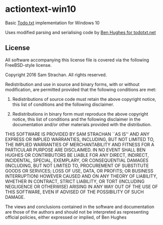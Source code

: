 # actiontext-win10
Basic [Todo.txt](http://todotxt.com/) implementation for Windows 10

Uses modified parsing and serialising code by [Ben Hughes for todotxt.net](https://github.com/benrhughes/todotxt.net)

## License
All software accompanying this license file is covered via the following FreeBSD-style license.

Copyright 2016 Sam Strachan. All rights reserved.

Redistribution and use in source and binary forms, with or without modification, are
permitted provided that the following conditions are met:

   1. Redistributions of source code must retain the above copyright notice, this list of
      conditions and the following disclaimer.

   2. Redistributions in binary form must reproduce the above copyright notice, this list
      of conditions and the following disclaimer in the documentation and/or other materials
      provided with the distribution.

THIS SOFTWARE IS PROVIDED BY SAM STRACHAN ``AS IS'' AND ANY EXPRESS OR IMPLIED
WARRANTIES, INCLUDING, BUT NOT LIMITED TO, THE IMPLIED WARRANTIES OF MERCHANTABILITY AND
FITNESS FOR A PARTICULAR PURPOSE ARE DISCLAIMED. IN NO EVENT SHALL BEN HUGHES OR
CONTRIBUTORS BE LIABLE FOR ANY DIRECT, INDIRECT, INCIDENTAL, SPECIAL, EXEMPLARY, OR
CONSEQUENTIAL DAMAGES (INCLUDING, BUT NOT LIMITED TO, PROCUREMENT OF SUBSTITUTE GOODS OR
SERVICES; LOSS OF USE, DATA, OR PROFITS; OR BUSINESS INTERRUPTION) HOWEVER CAUSED AND ON
ANY THEORY OF LIABILITY, WHETHER IN CONTRACT, STRICT LIABILITY, OR TORT (INCLUDING
NEGLIGENCE OR OTHERWISE) ARISING IN ANY WAY OUT OF THE USE OF THIS SOFTWARE, EVEN IF
ADVISED OF THE POSSIBILITY OF SUCH DAMAGE.

The views and conclusions contained in the software and documentation are those of the
authors and should not be interpreted as representing official policies, either expressed
or implied, of Ben Hughes
